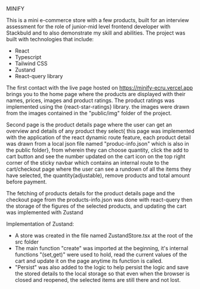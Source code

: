 MINIFY

This is a mini e-commerce store with a few products, built for an interview assessment for the role of junior-mid level frontend developer with Stackbuld and to also demonstrate my skill and abilities. 
The project was built with technologies that include: 
- React
- Typescript
- Tailwind CSS
- Zustand
- React-query library

The first contact with the live page hosted on https://minify-ecru.vercel.app brings you to the home page where the products are displayed with their names, prices, images and product ratings. 
The product ratings was implemented using the {react-star-ratings} library. the images were drawn from the images contained in the "public/img" folder of the project. 

Second page is the product details page where the user can get an overview and details of any product they select{ this page was implemented with the application of the react dynamic route feature, each product 
detail was drawn from a local json file named "produc-info.json" which is also in the public folder}, from wherein they can choose quantity, click the add to cart button and see the number 
updated on the cart icon on the top right corner of the sticky navbar which contains an internal route to the cart/checkout page where the user can see a rundown of all the items they have selected, 
the quantity(adjustable), remove products and total amount before payment.

The fetching of products details for the product details page and the checkout page from the products-info.json was done with react-query
then the storage of the figures of the selected products, and updating the cart was implemented with Zustand

Implementation of Zustand:
- A store was created in the file named ZustandStore.tsx at the root of the src folder
- The main function "create" was imported at the beginning, it's internal functions "(set,get)" were used to hold, read the current values of the cart and update it on the page anytime its function is called.
- "Persist" was also added to the logic to help persist the logic and save the stored details to the local storage so that even when the browser is closed and reopened, the selected items are still there and not lost.
